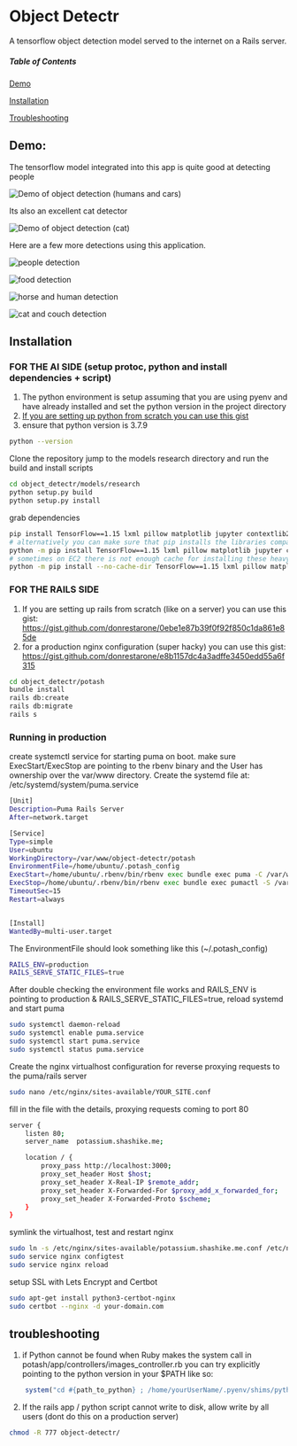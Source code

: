 # Object Detectr
A tensorflow object detection model served to the internet on a Rails server.

##### Table of Contents

[Demo](#demo)

[Installation](#install)

[Troubleshooting](#troubleshooting)
  
<a name="demo"/>

## Demo:
The tensorflow model integrated into this app is quite good at detecting people

![Demo of object detection (humans and cars)](https://media.giphy.com/media/OHpkVYXfKsLQunwScU/giphy.gif)

Its also an excellent cat detector

![Demo of object detection (cat)](https://media.giphy.com/media/2PS7JUvUGHtnXO7UJY/giphy.gif)

Here are a few more detections using this application.

![people detection](https://user-images.githubusercontent.com/35935196/95641582-47602e80-0a71-11eb-933e-8571122a33f4.png)

![food detection](https://user-images.githubusercontent.com/35935196/95641586-49c28880-0a71-11eb-9098-01f519517f04.png)

![horse and human detection](https://user-images.githubusercontent.com/35935196/95678138-b1bfbe80-0b98-11eb-90dd-5fcc49ed5794.png)

![cat and couch detection](https://user-images.githubusercontent.com/35935196/95641584-48915b80-0a71-11eb-90f6-da963a0ed40b.png)

<a name="install"/>

## Installation
### FOR THE AI SIDE (setup protoc, python and install dependencies + script)

1. The python environment is setup assuming that you are using pyenv and have already installed and set the python version in the project directory
2. [If you are setting up python from scratch you can use this gist](https://gist.github.com/donrestarone/ccca19bb6ded91ca3fb6d71f46339899)
3. ensure that python version is 3.7.9

``` bash
python --version
```
Clone the repository
jump to the models research directory and run the build and install scripts
``` bash
cd object_detectr/models/research
python setup.py build
python setup.py install
```
grab dependencies
``` bash
pip install TensorFlow==1.15 lxml pillow matplotlib jupyter contextlib2 cython tf_slim
# alternatively you can make sure that pip installs the libraries compatible with your specific python version (3.7.9 is recommended in our case)
python -m pip install TensorFlow==1.15 lxml pillow matplotlib jupyter contextlib2 cython tf_slim
# sometimes on EC2 there is not enough cache for installing these heavy libraries. pass the no cache option if installation is failing silently
python -m pip install --no-cache-dir TensorFlow==1.15 lxml pillow matplotlib jupyter contextlib2 cython tf_slim
```

### FOR THE RAILS SIDE
1. If you are setting up rails from scratch (like on a server) you can use this gist: https://gist.github.com/donrestarone/0ebe1e87b39f0f92f850c1da861e85de
2. for a production nginx configuration (super hacky) you can use this gist: https://gist.github.com/donrestarone/e8b1157dc4a3adffe3450edd55a6f315
```bash
cd object_detectr/potash
bundle install
rails db:create
rails db:migrate
rails s
```
### Running in production
create systemctl service for starting puma on boot. make sure ExecStart/ExecStop are pointing to the rbenv binary and the User has ownership over the var/www directory. Create the systemd file at: /etc/systemd/system/puma.service
``` bash
[Unit]
Description=Puma Rails Server
After=network.target

[Service]
Type=simple
User=ubuntu
WorkingDirectory=/var/www/object-detectr/potash
EnvironmentFile=/home/ubuntu/.potash_config
ExecStart=/home/ubuntu/.rbenv/bin/rbenv exec bundle exec puma -C /var/www/object-detectr/potash/config/puma.rb
ExecStop=/home/ubuntu/.rbenv/bin/rbenv exec bundle exec pumactl -S /var/www/object-detectr/potash/tmp/pids/puma.state stop
TimeoutSec=15
Restart=always


[Install]
WantedBy=multi-user.target
```
The EnvironmentFile should look something like this (~/.potash_config)
``` bash
RAILS_ENV=production
RAILS_SERVE_STATIC_FILES=true
```

After double checking the environment file works and RAILS_ENV is pointing to production & RAILS_SERVE_STATIC_FILES=true, reload systemd and start puma
```bash
sudo systemctl daemon-reload
sudo systemctl enable puma.service
sudo systemctl start puma.service
sudo systemctl status puma.service
```
Create the nginx virtualhost configuration for reverse proxying requests to the puma/rails server
``` bash
sudo nano /etc/nginx/sites-available/YOUR_SITE.conf
```
fill in the file with the details, proxying requests coming to port 80
```bash
server {
    listen 80;
    server_name  potassium.shashike.me;

    location / {
        proxy_pass http://localhost:3000;
        proxy_set_header Host $host;
        proxy_set_header X-Real-IP $remote_addr;
        proxy_set_header X-Forwarded-For $proxy_add_x_forwarded_for;
        proxy_set_header X-Forwarded-Proto $scheme;
    }
}
```
symlink the virtualhost, test and restart nginx
``` bash
sudo ln -s /etc/nginx/sites-available/potassium.shashike.me.conf /etc/nginx/sites-enabled/potassium.shashike.me.conf
sudo service nginx configtest
sudo service nginx reload
```
setup SSL with Lets Encrypt and Certbot
```bash
sudo apt-get install python3-certbot-nginx
sudo certbot --nginx -d your-domain.com
```

<a name="troubleshooting"/>

## troubleshooting

1. if Python cannot be found when Ruby makes the system call in potash/app/controllers/images_controller.rb 
you can try explicitly pointing to the python version in your $PATH like so:
```ruby
    system("cd #{path_to_python} ; /home/yourUserName/.pyenv/shims/python run.py #{file_name}")
```

2. If the rails app / python script cannot write to disk, allow write by all users (dont do this on a production server)
```bash
chmod -R 777 object-detectr/
```


